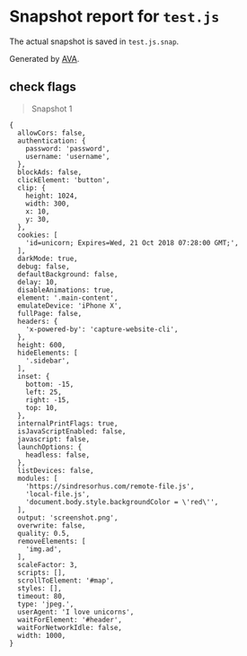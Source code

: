 # Snapshot report for `test.js`

The actual snapshot is saved in `test.js.snap`.

Generated by [AVA](https://avajs.dev).

## check flags

> Snapshot 1

    {
      allowCors: false,
      authentication: {
        password: 'password',
        username: 'username',
      },
      blockAds: false,
      clickElement: 'button',
      clip: {
        height: 1024,
        width: 300,
        x: 10,
        y: 30,
      },
      cookies: [
        'id=unicorn; Expires=Wed, 21 Oct 2018 07:28:00 GMT;',
      ],
      darkMode: true,
      debug: false,
      defaultBackground: false,
      delay: 10,
      disableAnimations: true,
      element: '.main-content',
      emulateDevice: 'iPhone X',
      fullPage: false,
      headers: {
        'x-powered-by': 'capture-website-cli',
      },
      height: 600,
      hideElements: [
        '.sidebar',
      ],
      inset: {
        bottom: -15,
        left: 25,
        right: -15,
        top: 10,
      },
      internalPrintFlags: true,
      isJavaScriptEnabled: false,
      javascript: false,
      launchOptions: {
        headless: false,
      },
      listDevices: false,
      modules: [
        'https://sindresorhus.com/remote-file.js',
        'local-file.js',
        'document.body.style.backgroundColor = \'red\'',
      ],
      output: 'screenshot.png',
      overwrite: false,
      quality: 0.5,
      removeElements: [
        'img.ad',
      ],
      scaleFactor: 3,
      scripts: [],
      scrollToElement: '#map',
      styles: [],
      timeout: 80,
      type: 'jpeg.',
      userAgent: 'I love unicorns',
      waitForElement: '#header',
      waitForNetworkIdle: false,
      width: 1000,
    }
